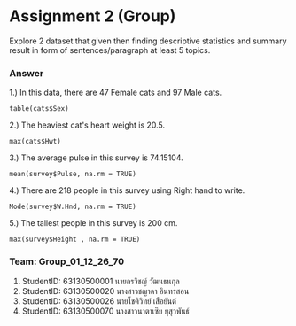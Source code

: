 # Assignment 2 (Group)
Explore 2 dataset that given then finding descriptive statistics and summary result in form of sentences/paragraph at least 5 topics.

### Answer

1.) In this data, there are 47 Female cats and 97 Male cats.
```{R}
table(cats$Sex)
```

2.) The heaviest cat's heart weight is 20.5.
```{R}
max(cats$Hwt)
```

3.) The average pulse in this survey is 74.15104.
```{R}
mean(survey$Pulse, na.rm = TRUE)
```

4.) There are 218 people in this survey using Right hand to write.
```{R}
Mode(survey$W.Hnd, na.rm = TRUE)
```

5.) The tallest people in this survey is 200 cm.
```{R}
max(survey$Height , na.rm = TRUE)
```

### Team: Group_01_12_26_70
1. StudentID: 63130500001 นายกรวิชญ์      วัฒนธนกุล 
2. StudentID: 63130500020 นางสาวชญาดา   อินทรสอน 
3. StudentID: 63130500026 นายโชติวิทย์     เสือยันต์  
4. StudentID: 63130500070 นางสาวนาตาเซีย ยุสุวพันธ์  
